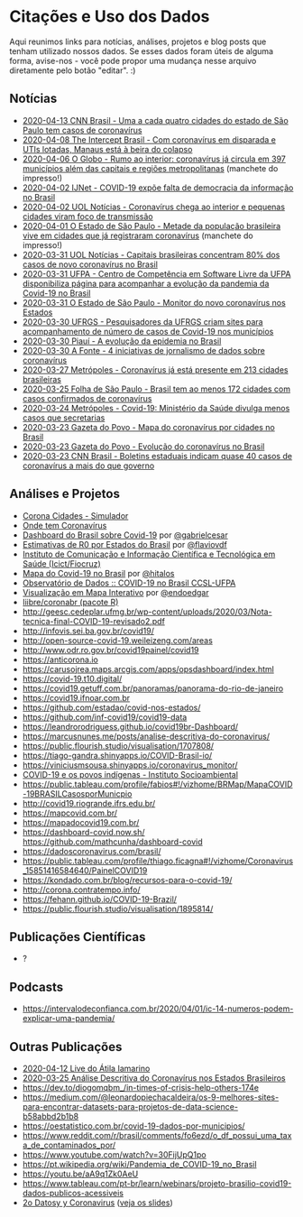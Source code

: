 # Citações e Uso dos Dados

Aqui reunimos links para notícias, análises, projetos e blog posts que tenham
utilizado nossos dados. Se esses dados foram úteis de alguma forma, avise-nos -
você pode propor uma mudança nesse arquivo diretamente pelo botão "editar". :)


## Notícias

- [2020-04-13 CNN Brasil - Uma a cada quatro cidades do estado de São Paulo tem casos de coronavírus](https://www.cnnbrasil.com.br/nacional/2020/04/13/1-a-cada-4-cidades-do-estado-de-sao-paulo-tem-casos-de-coronavirus)
- [2020-04-08 The Intercept Brasil - Com coronavírus em disparada e UTIs lotadas, Manaus está à beira do colapso](https://theintercept.com/2020/04/08/coronavirus-manaus-uti-colapso/)
- [2020-04-06 O Globo - Rumo ao interior: coronavírus já circula em 397 municípios além das capitais e regiões metropolitanas](https://oglobo.globo.com/brasil/rumo-ao-interior-coronavirus-ja-circula-em-397-municipios-alem-das-capitais-regioes-metropolitanas-24353176) (manchete do impresso!)
- [2020-04-02 IJNet - COVID-19 expõe falta de democracia da informação no Brasil](https://ijnet.org/pt-br/story/covid-19-exp%C3%B5e-falta-de-democracia-da-informa%C3%A7%C3%A3o-no-brasil)
- [2020-04-02 UOL Notícias - Coronavírus chega ao interior e pequenas cidades viram foco de transmissão](https://noticias.uol.com.br/saude/ultimas-noticias/redacao/2020/04/02/coronavirus-chega-ao-interior-e-pequenas-cidades-viram-foco-de-transmissao.htm)
- [2020-04-01 O Estado de São Paulo - Metade da população brasileira vive em cidades que já registraram coronavírus](https://saude.estadao.com.br/noticias/geral,metade-da-populacao-brasileira-vive-em-cidades-que-ja-registraram-coronavirus,70003255810) (manchete do impresso!)
- [2020-03-31 UOL Notícias - Capitais brasileiras concentram 80% dos casos de novo coronavírus no Brasil](https://noticias.uol.com.br/saude/ultimas-noticias/redacao/2020/03/31/capitais-brasileiras-concentram-80-dos-casos-de-novo-coronavirus-no-brasil.htm)
- [2020-03-31 UFPA - Centro de Competência em Software Livre da UFPA disponibiliza página para acompanhar a evolução da pandemia da Covid-19 no Brasil](https://portal.ufpa.br/index.php/ultimas-noticias2/11475-centro-de-competencia-em-software-livre-da-ufpa-disponibiliza-pagina-para-acompanhar-a-evolucao-da-pandemia-da-covid-19-no-brasil)
- [2020-03-31 O Estado de São Paulo - Monitor do novo coronavírus nos Estados](https://estadao.com.br/infograficos/saude,monitor-do-novo-coronavirus-nos-estados,1086213)
- [2020-03-30 UFRGS - Pesquisadores da UFRGS criam sites para acompanhamento de número de casos de Covid-19 nos municípios](https://www.ufrgs.br/coronavirus/base/pesquisadores-da-ufrgs-criam-sites-para-acompanhamento-de-casos-de-covid-19-nos-municipios/)
- [2020-03-30 Piauí - A evolução da epidemia no Brasil](https://piaui.folha.uol.com.br/evolucao-da-epidemia-no-brasil/)
- [2020-03-30 A Fonte - 4 iniciativas de jornalismo de dados sobre coronavírus](afonte.info/2020/03/30/4-iniciativas-de-jornalismo-de-dados-sobre-coronavirus/)
- [2020-03-27 Metrópoles - Coronavírus já está presente em 213 cidades brasileiras](https://www.metropoles.com/coronavirus/coronavirus-ja-esta-presente-em-213-cidades-brasileiras)
- [2020-03-25 Folha de São Paulo - Brasil tem ao menos 172 cidades com casos confirmados de coronavírus](https://www1.folha.uol.com.br/cotidiano/2020/03/brasil-tem-ao-menos-172-cidades-com-casos-confirmados-de-coronavirus.shtml)
- [2020-03-24 Metrópoles - Covid-19: Ministério da Saúde divulga menos casos que secretarias](https://www.metropoles.com/brasil/saude-br/covid-19-ministerio-da-saude-divulga-menos-casos-que-secretarias)
- [2020-03-23 Gazeta do Povo - Mapa do coronavírus por cidades no Brasil](https://especiais.gazetadopovo.com.br/coronavirus/casos-no-brasil-por-cidades/)
- [2020-03-23 Gazeta do Povo - Evolução do coronavírus no Brasil](https://especiais.gazetadopovo.com.br/coronavirus/evolucao-de-casos-no-brasil/)
- [2020-03-23 CNN Brasil - Boletins estaduais indicam quase 40 casos de coronavírus a mais do que governo](https://www.cnnbrasil.com.br/saude/2020/03/23/boletins-estaduais-indicam-quase-40-casos-de-coronavirus-a-mais-do-que-governo)


## Análises e Projetos

- [Corona Cidades - Simulador](https://coronacidades.org/simulacovid/)
- [Onde tem Coronavírus](https://ondetemcoronavirus.com.br/)
- [Dashboard do Brasil sobre Covid-19](https://gabrielcesar.github.io/covid-br/) por [@gabrielcesar](https://github.com/gabrielcesar)
- [Estimativas de R0 por Estados do Brasil](https://flaviovdf.github.io/covid19/) por [@flaviovdf](https://github.com/flaviovdf)
- [Instituto de Comunicação e Informação Científica e Tecnológica em Saúde (Icict/Fiocruz)](https://bigdata-covid19.icict.fiocruz.br/)
- [Mapa do Covid-19 no Brasil](https://covid19.hitalos.com) por [@hitalos](https://github.com/hitalos)
- [Observatório de Dados :: COVID-19 no Brasil CCSL-UFPA](http://ccsl.ufpa.br/covid-19/)
- [Visualização em Mapa Interativo](https://endoedgar.github.io/covid19-monitorbr/) por [@endoedgar](https://github.com/endoedgar)
- [liibre/coronabr (pacote R)](https://liibre.github.io/coronabr/index.html)
- http://geesc.cedeplar.ufmg.br/wp-content/uploads/2020/03/Nota-tecnica-final-COVID-19-revisado2.pdf
- http://infovis.sei.ba.gov.br/covid19/
- http://open-source-covid-19.weileizeng.com/areas
- http://www.odr.ro.gov.br/covid19painel/covid19
- https://anticorona.io
- https://carusojrea.maps.arcgis.com/apps/opsdashboard/index.html
- https://covid-19.t10.digital/
- https://covid19.getuff.com.br/panoramas/panorama-do-rio-de-janeiro
- https://covid19.ifnoar.com.br
- https://github.com/estadao/covid-nos-estados/
- https://github.com/inf-covid19/covid19-data
- https://leandrorodriguess.github.io/covid19br-Dashboard/
- https://marcusnunes.me/posts/analise-descritiva-do-coronavirus/
- https://public.flourish.studio/visualisation/1707808/
- https://tiago-gandra.shinyapps.io/COVID-Brasil-io/
- https://viniciusmsousa.shinyapps.io/coronavirus_monitor/
- [COVID-19 e os povos indígenas - Instituto Socioambiental](https://covid19.socioambiental.org/)
- https://public.tableau.com/profile/fabios#!/vizhome/BRMap/MapaCOVID-19BRASILCasosporMunicpio
- http://covid19.riogrande.ifrs.edu.br/
- https://mapcovid.com.br/
- https://mapadocovid19.com.br/
- https://dashboard-covid.now.sh/ https://github.com/mathcunha/dashboard-covid
- https://dadoscoronavirus.com/brasil/
- https://public.tableau.com/profile/thiago.ficagna#!/vizhome/Coronavirus_15851416584640/PainelCOVID19
- https://kondado.com.br/blog/recursos-para-o-covid-19/
- http://corona.contratempo.info/
- https://fehann.github.io/COVID-19-Brazil/
- https://public.flourish.studio/visualisation/1895814/


## Publicações Científicas

- ?


## Podcasts

- https://intervalodeconfianca.com.br/2020/04/01/ic-14-numeros-podem-explicar-uma-pandemia/


## Outras Publicações

- [2020-04-12 Live do Átila Iamarino](https://www.youtube.com/watch?v=vEwDdXim8bQ)
- [2020-03-25 Análise Descritiva do Coronavírus nos Estados Brasileiros](https://marcusnunes.me/posts/analise-descritiva-do-coronavirus/)
- https://dev.to/diogomqbm_/in-times-of-crisis-help-others-174e
- https://medium.com/@leonardopiechacaldeira/os-9-melhores-sites-para-encontrar-datasets-para-projetos-de-data-science-b58abbd2b1b8
- https://oestatistico.com.br/covid-19-dados-por-municipios/
- https://www.reddit.com/r/brasil/comments/fo6ezd/o_df_possui_uma_taxa_de_contaminados_por/
- https://www.youtube.com/watch?v=30FijUpQ1po
- https://pt.wikipedia.org/wiki/Pandemia_de_COVID-19_no_Brasil
- https://youtu.be/aA9q1Zk0AeU
- https://www.tableau.com/pt-br/learn/webinars/projeto-brasilio-covid19-dados-publicos-acessiveis
- [2o Datosy y Coronavirus](https://www.youtube.com/watch?v=C5qXnE6AlMY) ([veja os slides](http://bit.ly/socialtic-brasilio-covid19))
